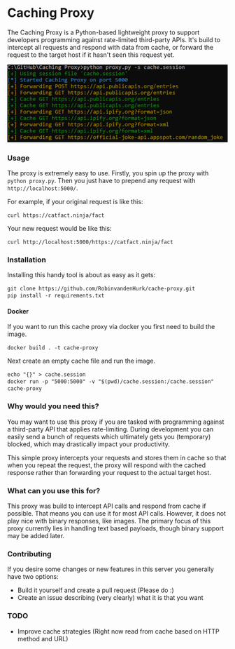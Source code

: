 # Caching Proxy

The Caching Proxy is a Python-based lightweight proxy to support developers programming against rate-limited third-party
APIs. It's build to intercept all requests and respond with data from cache, or forward the request to the target host
if it hasn't seen this request yet.

![](media/usage.png)

### Usage

The proxy is extremely easy to use. Firstly, you spin up the proxy with `python proxy.py`. Then you just have to prepend
any request with `http://localhost:5000/`.  

For example, if your original request is like this:
```shell
curl https://catfact.ninja/fact
```
Your new request would be like this:
```shell
curl http://localhost:5000/https://catfact.ninja/fact
```

### Installation
Installing this handy tool is about as easy as it gets:
```shell
git clone https://github.com/RobinvandenHurk/cache-proxy.git
pip install -r requirements.txt
```

#### Docker

If you want to run this cache proxy via docker you first need to build the image.
```shell
docker build . -t cache-proxy
```

Next create an empty cache file and run the image.
```shell
echo "{}" > cache.session
docker run -p "5000:5000" -v "$(pwd)/cache.session:/cache.session" cache-proxy
```

### Why would you need this?

You may want to use this proxy if you are tasked with programming against a third-party API that applies rate-limiting.
During development you can easily send a bunch of requests which ultimately gets you (temporary) blocked, which may
drastically impact your productivity.

This simple proxy intercepts your requests and stores them in cache so that when you repeat the request, the proxy will
respond with the cached response rather than forwarding your request to the actual target host.

### What can you use this for?

This proxy was build to intercept API calls and respond from cache if possible. That means you can use it for most API
calls. However, it does not play nice with binary responses, like images. The primary focus of this proxy currently lies
in handling text based payloads, though binary support may be added later.

### Contributing

If you desire some changes or new features in this server you generally have two options:
* Build it yourself and create a pull request (Please do :)
* Create an issue describing (very clearly) what it is that you want

### TODO

* Improve cache strategies (Right now read from cache based on HTTP method and URL)
